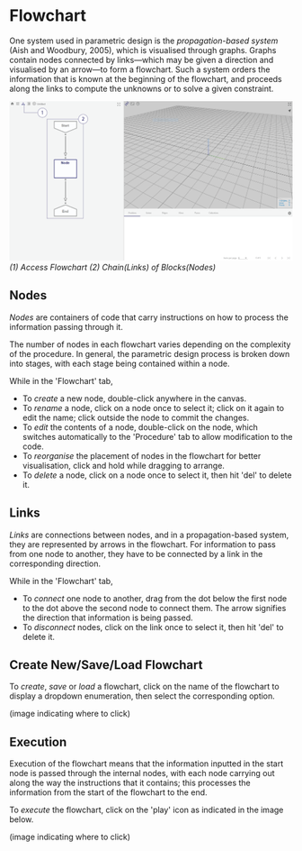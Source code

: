 # Flowchart

One system used in parametric design is the _propagation-based system_ (Aish and Woodbury, 2005), which is visualised through graphs. Graphs contain nodes connected by links—which may be given a direction and visualised by an arrow—to form a flowchart. Such a system orders the information that is known at the beginning of the flowchart, and proceeds along the links to compute the unknowns or to solve a given constraint. 

![Flowchart](./imgs/1.2-flowchart-overview-01.png)
*(1) Access Flowchart (2) Chain(Links) of Blocks(Nodes)*

## Nodes

_Nodes_ are containers of code that carry instructions on how to process the information passing through it. 

The number of nodes in each flowchart varies depending on the complexity of the procedure. In general, the parametric design process is broken down into stages, with each stage being contained within a node.

While in the 'Flowchart' tab, 
* To _create_ a new node, double-click anywhere in the canvas. 
* To _rename_ a node, click on a node once to select it; click on it again to edit the name; click outside the node to commit the changes.
* To _edit_ the contents of a node, double-click on the node, which switches automatically to the 'Procedure' tab to allow modification to the code.
* To _reorganise_ the placement of nodes in the flowchart for better visualisation, click and hold while dragging to arrange.
* To _delete_ a node, click on a node once to select it, then hit 'del' to delete it.

## Links

_Links_ are connections between nodes, and in a propagation-based system, they are represented by arrows in the flowchart. For information to pass from one node to another, they have to be connected by a link in the corresponding direction. 

While in the 'Flowchart' tab,
* To _connect_ one node to another, drag from the dot below the first node to the dot above the second node to connect them. The arrow signifies the direction that information is being passed.
* To _disconnect_ nodes, click on the link once to select it, then hit 'del' to delete it.

## Create New/Save/Load Flowchart

To _create_, _save_ or _load_ a flowchart, click on the name of the flowchart to display a dropdown enumeration, then select the corresponding option.

(image indicating where to click)

## Execution

Execution of the flowchart means that the information inputted in the start node is passed through the internal nodes, with each node carrying out along the way the instructions that it contains; this processes the information from the start of the flowchart to the end. 

To _execute_ the flowchart, click on the 'play' icon as indicated in the image below.

(image indicating where to click)